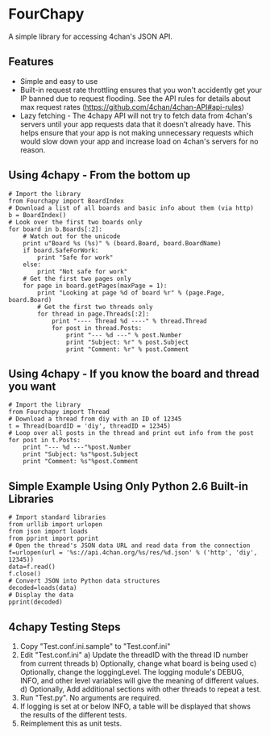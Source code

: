 FourChapy
=====
A simple library for accessing 4chan's JSON API.  


Features
-----
* Simple and easy to use
* Built-in request rate throttling ensures that you won't accidently get 
your IP banned due to request flooding. See the API rules for details about
max request rates (https://github.com/4chan/4chan-API#api-rules)
* Lazy fetching - The 4chapy API will not try to fetch data from 4chan's
servers until your app requests data that it doesn't already have. This 
helps ensure that your app is not making unnecessary requests which would
slow down your app and increase load on 4chan's servers for no reason. 


Using 4chapy - From the bottom up
-----
	# Import the library
	from Fourchapy import BoardIndex
	# Download a list of all boards and basic info about them (via http)
	b = BoardIndex()
	# Look over the first two boards only
	for board in b.Boards[:2]:
		# Watch out for the unicode
		print u"Board %s (%s)" % (board.Board, board.BoardName)
		if board.SafeForWork:
			print "Safe for work"
		else:
			print "Not safe for work"
		# Get the first two pages only
		for page in board.getPages(maxPage = 1):
			print "Looking at page %d of board %r" % (page.Page, board.Board)
			# Get the first two threads only
			for thread in page.Threads[:2]:
				print "---- Thread %d ----" % thread.Thread
				for post in thread.Posts:
					print "--- %d ---" % post.Number
					print "Subject: %r" % post.Subject
					print "Comment: %r" % post.Comment
	
	
Using 4chapy - If you know the board and thread you want
-----
	# Import the library
	from Fourchapy import Thread
	# Download a thread from diy with an ID of 12345
	t = Thread(boardID = 'diy', threadID = 12345)
	# Loop over all posts in the thread and print out info from the post
	for post in t.Posts:
		print "--- %d ---"%post.Number
		print "Subject: %s"%post.Subject
		print "Comment: %s"%post.Comment


Simple Example Using Only Python 2.6 Built-in Libraries
-----
	# Import standard libraries 
	from urllib import urlopen
	from json import loads
	from pprint import pprint
	# Open the thread's JSON data URL and read data from the connection
	f=urlopen(url = '%s://api.4chan.org/%s/res/%d.json' % ('http', 'diy', 12345))
	data=f.read()
	f.close()
	# Convert JSON into Python data structures
	decoded=loads(data)
	# Display the data
	pprint(decoded)
			
		
4chapy Testing Steps
-----
1.  Copy "Test.conf.ini.sample" to "Test.conf.ini"
2.  Edit "Test.conf.ini"
	a) Update the threadID with the thread ID number from current threads
	b) Optionally, change what board is being used
	c) Optionally, change the loggingLevel. The logging module's DEBUG, INFO, 
		and other level variables will give the meaning of different values. 
	d) Optionally, Add additional sections with other threads to repeat a test.  
3.  Run "Test.py". No arguments are required. 
4.  If logging is set at or below INFO, a table will be displayed that shows
	the results of the different tests.  
5.  Reimplement this as unit tests. 
